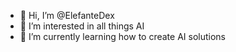 - 👋 Hi, I’m @ElefanteDex
- 👀 I’m interested in all things AI
- 🌱 I’m currently learning how to create AI solutions

<!---
ElefanteDex/ElefanteDex is a ✨ special ✨ repository because its `README.md` (this file) appears on your GitHub profile.
You can click the Preview link to take a look at your changes.
--->
